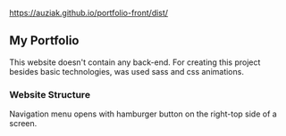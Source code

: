https://auziak.github.io/portfolio-front/dist/
## My Portfolio

This website doesn't contain any back-end. For creating this project besides basic technologies, was used sass and css animations.

### Website Structure

Navigation menu opens with hamburger button on the right-top side of a screen.
